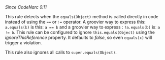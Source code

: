 
*Since CodeNarc 0.11*

This rule detects when the `equals(Object)` method is called directly in code instead of using the
`==` or `!=` operator. A groovier way to express this: `a.equals(b)` is this: `a == b`
and a groovier way to express : `!a.equals(b)` is: `a != b`. This rule can be
configured to ignore `this.equals(Object)` using the *ignoreThisReference* property. It defaults to
*false*, so even `equals(x)` will trigger a violation.

This rule also ignores all calls to `super.equals(Object)`.


